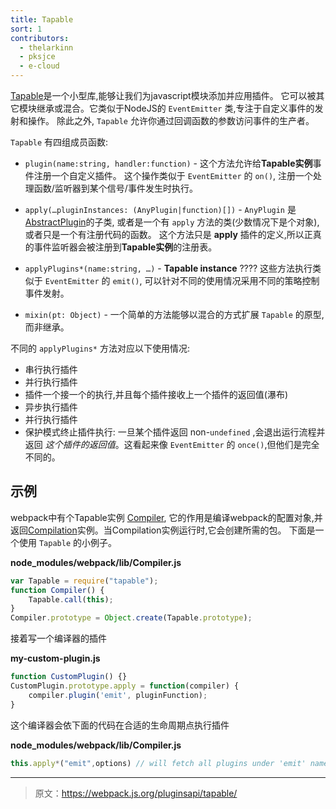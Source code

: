 ```yaml
---
title: Tapable
sort: 1
contributors: 
  - thelarkinn
  - pksjce
  - e-cloud
---
```


[Tapable](https://github.com/webpack/tapable)是一个小型库,能够让我们为javascript模块添加并应用插件。
它可以被其它模块继承或混合。它类似于NodeJS的 `EventEmitter` 类,专注于自定义事件的发射和操作。
除此之外, `Tapable` 允许你通过回调函数的参数访问事件的生产者。

`Tapable` 有四组成员函数:

* `plugin(name:string, handler:function)` - 这个方法允许给**Tapable实例**事件注册一个自定义插件。
这个操作类似于 `EventEmitter` 的 `on()`, 注册一个处理函数/监听器到某个信号/事件发生时执行。

* `apply(…pluginInstances: (AnyPlugin|function)[])` - `AnyPlugin` 是[AbstractPlugin](https://github.com/webpack/webpack/blob/master/lib/AbstractPlugin.js)的子类, 或者是一个有 `apply` 方法的类(少数情况下是个对象),或者只是一个有注册代码的函数。
这个方法只是 **apply** 插件的定义,所以正真的事件监听器会被注册到**Tapable实例**的注册表。

* `applyPlugins*(name:string, …)` - **Tapable instance** ????
这些方法执行类似于 `EventEmitter` 的 `emit()`, 可以针对不同的使用情况采用不同的策略控制事件发射。

* `mixin(pt: Object)` - 一个简单的方法能够以混合的方式扩展 `Tapable` 的原型,而非继承。

不同的 `applyPlugins*` 方法对应以下使用情况:

* 串行执行插件
* 并行执行插件
* 插件一个接一个的执行,并且每个插件接收上一个插件的返回值(瀑布)
* 异步执行插件
* 并行执行插件
* 保护模式终止插件执行: 一旦某个插件返回 non-`undefined` ,会退出运行流程并返回 *这个插件的返回值*。这看起来像 `EventEmitter` 的 `once()`,但他们是完全不同的。

## 示例
webpack中有个Tapable实例 [Compiler](./compiler), 它的作用是编译webpack的配置对象,并返回[Compilation](./compilation)实例。当Compilation实例运行时,它会创建所需的包。
下面是一个使用 `Tapable` 的小例子。

**node_modules/webpack/lib/Compiler.js**

```javascript
var Tapable = require("tapable");
function Compiler() {
	Tapable.call(this);
}
Compiler.prototype = Object.create(Tapable.prototype);
```

接着写一个编译器的插件

**my-custom-plugin.js**

```javascript
function CustomPlugin() {}
CustomPlugin.prototype.apply = function(compiler) {
    compiler.plugin('emit', pluginFunction);    
}
```

这个编译器会依下面的代码在合适的生命周期点执行插件

**node_modules/webpack/lib/Compiler.js**

```javascript
this.apply*("emit",options) // will fetch all plugins under 'emit' name and run them.
```

***

> 原文：https://webpack.js.org/pluginsapi/tapable/
